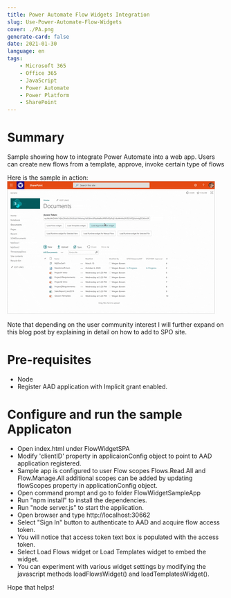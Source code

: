 ```yaml
---
title: Power Automate Flow Widgets Integration
slug: Use-Power-Automate-Flow-Widgets
cover: ./PA.png
generate-card: false
date: 2021-01-30
language: en
tags:
    - Microsoft 365
    - Office 365
    - JavaScript
    - Power Automate
    - Power Platform
    - SharePoint
---
```

# Summary
Sample showing how to integrate Power Automate into a web app. Users can create new flows from a template, approve, invoke certain type of flows

Here is the sample in action:
![Flow Widge in SPO Classic Site](./demo.gif)

Note that depending on the user community interest I will further expand on this blog post by explaining in detail on how to add to SPO site.

# Pre-requisites
- Node
- Register AAD application with Implicit grant enabled.

# Configure and run the sample Applicaton
- Open index.html under FlowWidgetSPA
- Modify 'clientID' property in applicaionConfig object to point to AAD application registered.
- Sample app is configured to user Flow scopes Flows.Read.All and Flow.Manage.All additional scopes can be added by updating flowScopes property in applicationConfig object.
- Open command prompt and go to folder FlowWidgetSampleApp
- Run "npm install" to install the dependencies.
- Run "node server.js" to start the application.
- Open browser and type http://localhost:30662
- Select "Sign In" button to authenticate to AAD and acquire flow access token.
- You will notice that access token text box is populated with the access token.
- Select Load Flows widget or Load Templates widget to embed the widget.
- You can experiment with various widget settings by modifying the javascript methods loadFlowsWidget() and loadTemplatesWidget().

Hope that helps!